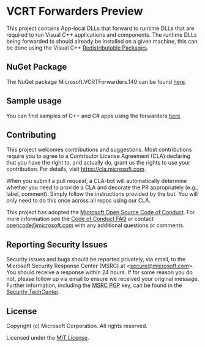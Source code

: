 # VCRT Forwarders Preview

This project contains App-local DLLs that forward to runtime DLLs that are required to run Visual C++ applications and components. The runtime DLLs being forwarded to should already be installed on a given machine, this can be done using the Visual C++ [Redistributable Packages](https://support.microsoft.com/en-us/help/2977003/the-latest-supported-visual-c-downloads).

## NuGet Package

The NuGet package Microsoft.VCRTForwarders.140 can be found [here](https://aka.ms/vcrtfwdnuget).

## Sample usage

You can find samples of C++ and C# apps using the forwarders [here](https://aka.ms/regfreewinrtsample).

## Contributing

This project welcomes contributions and suggestions.  Most contributions require you to agree to a
Contributor License Agreement (CLA) declaring that you have the right to, and actually do, grant us
the rights to use your contribution. For details, visit https://cla.microsoft.com.

When you submit a pull request, a CLA-bot will automatically determine whether you need to provide
a CLA and decorate the PR appropriately (e.g., label, comment). Simply follow the instructions
provided by the bot. You will only need to do this once across all repos using our CLA.

This project has adopted the [Microsoft Open Source Code of Conduct](https://opensource.microsoft.com/codeofconduct/).
For more information see the [Code of Conduct FAQ](https://opensource.microsoft.com/codeofconduct/faq/) or
contact [opencode@microsoft.com](mailto:opencode@microsoft.com) with any additional questions or comments.

## Reporting Security Issues
Security issues and bugs should be reported privately, via email, to the
Microsoft Security Response Center (MSRC) at <[secure@microsoft.com](mailto:secure@microsoft.com)>.
You should receive a response within 24 hours. If for some reason you do not, please follow up via
email to ensure we received your original message. Further information, including the
[MSRC PGP](https://technet.microsoft.com/en-us/security/dn606155) key, can be found in the
[Security TechCenter](https://technet.microsoft.com/en-us/security/default).

## License
Copyright (c) Microsoft Corporation. All rights reserved.

Licensed under the [MIT License](./LICENSE).